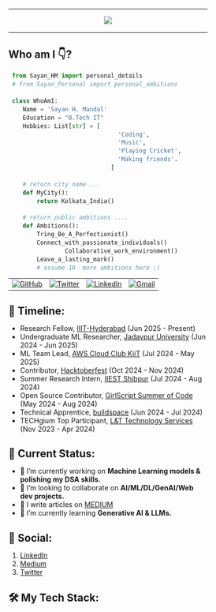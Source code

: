 <hr>
<p align="center">
  <img src="https://readme-typing-svg.herokuapp.com?color=0d8eceF&size=30&center=true&vCenter=true&width=550&height=70&lines=Hey+There,+This+is+Sayan;Undergrad+ML+Researcher🧑‍🔬;Open+Source+Contributor💻;enthuastic+about+MLOps;+and+Generative+AI">
</p>
<hr>

<!--defining python code section-->

## Who am I :point_down:?
```python
 from Sayan_HM import personal_details
 # from Sayan_Personal import personal_ambitions
 
 class WhoAmI:
 	Name = 'Sayan H. Mandal'
	Education = "B.Tech IT"
	Hobbies: List[str] = [
                               'Coding',
                               'Music',
                               'Playing Cricket',
                               'Making friends'.
                             ]
			
	# return city name ...
	def MyCity():
		return Kolkata_India()
		
	# return public ambitions ....
	def Ambitions():
		Tring_Be_A_Perfectionist()
		Connect_with_passionate_individuals()
                Collaborative_work_environment()
		Leave_a_lasting_mark()
		# assume 10  more ambitions here ;)					
```

<table>
  <tr>
    <td><a href="https://github.com/Sayanjones"><img src="https://img.shields.io/github/followers/Sayanjones.svg?label=GitHub&style=social" alt="GitHub"></a></td>
    <td><a href="https://twitter.com/sayanjones7"><img src="https://img.shields.io/twitter/follow/sayanjones7?label=Twitter&style=social" alt="Twitter"></a></td>
    <td><a href="https://www.linkedin.com/in/sayan-mandal7"><img src="https://img.shields.io/badge/LinkedIn--_.svg?style=social&logo=linkedin" alt="LinkedIn"></a></td>
    <td><a href="mailto:sayanjones77@gmail.com"><img src="https://img.shields.io/badge/Gmail--_.svg?style=social&logo=gmail" alt="Gmail"></a></td>
  </tr>
</table>

## 🧭 Timeline:
- Research Fellow, [IIIT-Hyderabad](https://www.iiit.ac.in/) (Jun 2025 - Present)
- Undergraduate ML Researcher, [Jadavpur University](https://jadavpuruniversity.in/) (Jun 2024 - Jun 2025)
- ML Team Lead, [AWS Cloud Club KiiT](https://www.linkedin.com/company/aws-cloud-club-kiit/posts/?feedView=all) (Jul 2024 - May 2025)
- Contributor, [Hacktoberfest](https://hacktoberfest.com/) (Oct 2024 - Nov 2024)
- Summer Research Intern, [IIEST Shibpur](https://www.iiests.ac.in/) (Jul 2024 - Aug 2024)
- Open Source Contributor, [GirlScript Summer of Code](https://gssoc.girlscript.tech/) (May 2024 - Aug 2024)
- Technical Apprentice, [buildspace](https://buildspace.so/) (Jun 2024 - Jul 2024)
- TECHgium Top Participant, [L&T Technology Services](https://www.ltts.com/) (Nov 2023 - Apr 2024)





## 🚀 Current Status:
- 🔭 I’m currently working on **Machine Learning models & polishing my DSA skills.**
- 👯 I’m looking to collaborate on **AI/ML/DL/GenAI/Web dev projects.**
- 📝 I write articles on [MEDIUM](https://medium.com/@sayanmandal77777)
- 🌱 I’m currently learning **Generative AI & LLMs.**


## 👨 Social:

1. [LinkedIn](https://linkedin.com/in/sayan-mandal7)
2. [Medium](https://medium.com/@sayanmandal77777)
6. [Twitter](https://x.com/sayanjones7)


## 🛠️ My Tech Stack:

<!DOCTYPE html>
<html lang="en">
<head>
    <meta charset="UTF-8">
    <meta name="viewport" content="width=device-width, initial-scale=1.0">
    <title>Skills & Technologies</title>
    <style>
        * {
            margin: 0;
            padding: 0;
            box-sizing: border-box;
        }

        body {
            font-family: 'Segoe UI', Tahoma, Geneva, Verdana, sans-serif;
            background: linear-gradient(135deg, #667eea 0%, #764ba2 100%);
            min-height: 100vh;
            padding: 20px;
        }

        .skills-container {
            max-width: 1200px;
            margin: 0 auto;
            background: rgba(255, 255, 255, 0.95);
            border-radius: 20px;
            padding: 40px;
            box-shadow: 0 20px 40px rgba(0, 0, 0, 0.1);
            backdrop-filter: blur(10px);
        }

        .skills-grid {
            display: grid;
            grid-template-columns: repeat(auto-fit, minmax(350px, 1fr));
            gap: 40px;
            margin-top: 20px;
        }

        .skill-category {
            background: #fff;
            border-radius: 16px;
            padding: 30px;
            box-shadow: 0 8px 25px rgba(0, 0, 0, 0.08);
            transition: transform 0.3s ease, box-shadow 0.3s ease;
            border: 1px solid #f0f0f0;
        }

        .skill-category:hover {
            transform: translateY(-5px);
            box-shadow: 0 15px 35px rgba(0, 0, 0, 0.15);
        }

        .skill-category h3 {
            color: #2d3748;
            font-size: 1.5rem;
            font-weight: 600;
            margin-bottom: 25px;
            text-align: center;
            position: relative;
        }

        .skill-category h3::after {
            content: '';
            position: absolute;
            bottom: -8px;
            left: 50%;
            transform: translateX(-50%);
            width: 50px;
            height: 3px;
            background: linear-gradient(45deg, #667eea, #764ba2);
            border-radius: 2px;
        }

        .skills-list {
            display: grid;
            grid-template-columns: repeat(auto-fill, minmax(80px, 1fr));
            gap: 20px;
            justify-items: center;
        }

        .skill-item {
            display: flex;
            flex-direction: column;
            align-items: center;
            text-decoration: none;
            transition: all 0.3s ease;
            padding: 15px;
            border-radius: 12px;
            background: #fafafa;
            border: 2px solid transparent;
        }

        .skill-item:hover {
            background: #f0f7ff;
            border-color: #667eea;
            transform: scale(1.05);
        }

        .skill-icon {
            width: 50px;
            height: 50px;
            object-fit: contain;
            margin-bottom: 8px;
            transition: transform 0.3s ease;
        }

        .skill-item:hover .skill-icon {
            transform: rotate(5deg) scale(1.1);
        }

        .skill-name {
            font-size: 0.8rem;
            color: #4a5568;
            font-weight: 500;
            text-align: center;
            line-height: 1.2;
        }

        .skill-item:hover .skill-name {
            color: #667eea;
        }

        @media (max-width: 768px) {
            .skills-container {
                padding: 20px;
                margin: 10px;
            }
            
            .skills-grid {
                grid-template-columns: 1fr;
                gap: 25px;
            }
            
            .skill-category {
                padding: 20px;
            }
            
            .skills-list {
                grid-template-columns: repeat(auto-fill, minmax(70px, 1fr));
                gap: 15px;
            }
        }

        @media (prefers-reduced-motion: reduce) {
            * {
                animation: none !important;
                transition: none !important;
            }
        }
    </style>
</head>
<body>
    <div class="skills-container">
        <div class="skills-grid">
            <div class="skill-category">
                <h3>Languages</h3>
                <div class="skills-list">
                    <a href="https://www.w3schools.com/cpp/" target="_blank" rel="noopener" class="skill-item">
                        <img src="https://raw.githubusercontent.com/devicons/devicon/master/icons/cplusplus/cplusplus-original.svg" alt="C++" class="skill-icon" loading="lazy">
                        <span class="skill-name">C++</span>
                    </a>
                    <a href="https://www.w3schools.com/css/" target="_blank" rel="noopener" class="skill-item">
                        <img src="https://raw.githubusercontent.com/devicons/devicon/master/icons/css3/css3-original-wordmark.svg" alt="CSS3" class="skill-icon" loading="lazy">
                        <span class="skill-name">CSS3</span>
                    </a>
                    <a href="https://www.w3.org/html/" target="_blank" rel="noopener" class="skill-item">
                        <img src="https://raw.githubusercontent.com/devicons/devicon/master/icons/html5/html5-original-wordmark.svg" alt="HTML5" class="skill-icon" loading="lazy">
                        <span class="skill-name">HTML5</span>
                    </a>
                    <a href="https://developer.mozilla.org/en-US/docs/Web/JavaScript" target="_blank" rel="noopener" class="skill-item">
                        <img src="https://raw.githubusercontent.com/devicons/devicon/master/icons/javascript/javascript-original.svg" alt="JavaScript" class="skill-icon" loading="lazy">
                        <span class="skill-name">JavaScript</span>
                    </a>
                    <a href="https://www.java.com" target="_blank" rel="noopener" class="skill-item">
                        <img src="https://raw.githubusercontent.com/devicons/devicon/master/icons/java/java-original.svg" alt="Java" class="skill-icon" loading="lazy">
                        <span class="skill-name">Java</span>
                    </a>
                    <a href="https://www.python.org" target="_blank" rel="noopener" class="skill-item">
                        <img src="https://raw.githubusercontent.com/devicons/devicon/master/icons/python/python-original.svg" alt="Python" class="skill-icon" loading="lazy">
                        <span class="skill-name">Python</span>
                    </a>
                </div>
            </div>

            <div class="skill-category">
                <h3>Cloud Platforms</h3>
                <div class="skills-list">
                    <a href="https://cloud.google.com" target="_blank" rel="noopener" class="skill-item">
                        <img src="https://www.vectorlogo.zone/logos/google_cloud/google_cloud-icon.svg" alt="Google Cloud Platform" class="skill-icon" loading="lazy">
                        <span class="skill-name">GCP</span>
                    </a>
                    <a href="https://aws.amazon.com" target="_blank" rel="noopener" class="skill-item">
                        <img src="https://raw.githubusercontent.com/devicons/devicon/master/icons/amazonwebservices/amazonwebservices-original-wordmark.svg" alt="Amazon Web Services" class="skill-icon" loading="lazy">
                        <span class="skill-name">AWS</span>
                    </a>
                    <a href="https://azure.microsoft.com/en-in/" target="_blank" rel="noopener" class="skill-item">
                        <img src="https://www.vectorlogo.zone/logos/microsoft_azure/microsoft_azure-icon.svg" alt="Microsoft Azure" class="skill-icon" loading="lazy">
                        <span class="skill-name">Azure</span>
                    </a>
                </div>
            </div>

            <div class="skill-category">
                <h3>Frameworks & Libraries</h3>
                <div class="skills-list">
                    <a href="https://www.djangoproject.com/" target="_blank" rel="noopener" class="skill-item">
                        <img src="https://cdn.worldvectorlogo.com/logos/django.svg" alt="Django" class="skill-icon" loading="lazy">
                        <span class="skill-name">Django</span>
                    </a>
                    <a href="https://www.tensorflow.org" target="_blank" rel="noopener" class="skill-item">
                        <img src="https://www.vectorlogo.zone/logos/tensorflow/tensorflow-icon.svg" alt="TensorFlow" class="skill-icon" loading="lazy">
                        <span class="skill-name">TensorFlow</span>
                    </a>
                    <a href="https://scikit-learn.org/" target="_blank" rel="noopener" class="skill-item">
                        <img src="https://upload.wikimedia.org/wikipedia/commons/0/05/Scikit_learn_logo_small.svg" alt="Scikit-learn" class="skill-icon" loading="lazy">
                        <span class="skill-name">Scikit-learn</span>
                    </a>
                    <a href="https://numpy.org/" target="_blank" rel="noopener" class="skill-item">
                        <img src="https://raw.githubusercontent.com/devicons/devicon/master/icons/numpy/numpy-original.svg" alt="NumPy" class="skill-icon" loading="lazy">
                        <span class="skill-name">NumPy</span>
                    </a>
                    <a href="https://pandas.pydata.org/" target="_blank" rel="noopener" class="skill-item">
                        <img src="https://raw.githubusercontent.com/devicons/devicon/2ae2a900d2f041da66e950e4d48052658d850630/icons/pandas/pandas-original.svg" alt="Pandas" class="skill-icon" loading="lazy">
                        <span class="skill-name">Pandas</span>
                    </a>
                    <a href="https://opencv.org/" target="_blank" rel="noopener" class="skill-item">
                        <img src="https://www.vectorlogo.zone/logos/opencv/opencv-icon.svg" alt="OpenCV" class="skill-icon" loading="lazy">
                        <span class="skill-name">OpenCV</span>
                    </a>
                    <a href="https://matplotlib.org/" target="_blank" rel="noopener" class="skill-item">
                        <img src="https://upload.wikimedia.org/wikipedia/commons/8/84/Matplotlib_icon.svg" alt="Matplotlib" class="skill-icon" loading="lazy">
                        <span class="skill-name">Matplotlib</span>
                    </a>
                </div>
            </div>

            <div class="skill-category">
                <h3>Tools</h3>
                <div class="skills-list">
                    <a href="https://git-scm.com/" target="_blank" rel="noopener" class="skill-item">
                        <img src="https://www.vectorlogo.zone/logos/git-scm/git-scm-icon.svg" alt="Git" class="skill-icon" loading="lazy">
                        <span class="skill-name">Git</span>
                    </a>
                    <a href="https://www.linux.org/" target="_blank" rel="noopener" class="skill-item">
                        <img src="https://raw.githubusercontent.com/devicons/devicon/master/icons/linux/linux-original.svg" alt="Linux" class="skill-icon" loading="lazy">
                        <span class="skill-name">Linux</span>
                    </a>
                    <a href="https://docker.com/" target="_blank" rel="noopener" class="skill-item">
                        <img src="https://raw.githubusercontent.com/devicons/devicon/master/icons/docker/docker-original-wordmark.svg" alt="Docker" class="skill-icon" loading="lazy">
                        <span class="skill-name">Docker</span>
                    </a>
                    <a href="https://www.figma.com/" target="_blank" rel="noopener" class="skill-item">
                        <img src="https://www.vectorlogo.zone/logos/figma/figma-icon.svg" alt="Figma" class="skill-icon" loading="lazy">
                        <span class="skill-name">Figma</span>
                    </a>
                    <a href="https://www.mysql.com/" target="_blank" rel="noopener" class="skill-item">
                        <img src="https://raw.githubusercontent.com/devicons/devicon/master/icons/mysql/mysql-original-wordmark.svg" alt="MySQL" class="skill-icon" loading="lazy">
                        <span class="skill-name">MySQL</span>
                    </a>
                </div>
            </div>
        </div>
    </div>
</body>
</html>



<!-- Snake Animation -->
<div align="center">
  <img src="https://raw.githubusercontent.com/kaushikjadhav01/kaushikjadhav01/output/github-contribution-grid-snake.svg" alt="snake animation" />
</div>


<p align="center">
  <img src="https://komarev.com/ghpvc/?username=Sayanjones&label=Profile%20views&color=0e75b6&style=flat" alt="Profile Views" />
</p>
<!-- Footer -->

